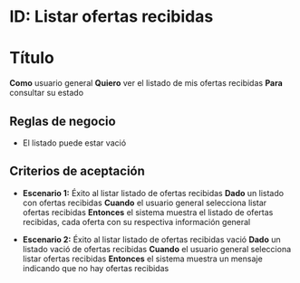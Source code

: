 # ID: Listar ofertas recibidas

# Título

**Como** usuario general **Quiero** ver el listado de mis ofertas recibidas **Para** consultar su estado

## Reglas de negocio

- El listado puede estar vació

## Criterios de aceptación

- **Escenario 1:** Éxito al listar listado de ofertas recibidas
  **Dado** un listado con ofertas recibidas
  **Cuando** el usuario general selecciona listar ofertas recibidas
  **Entonces** el sistema muestra el listado de ofertas recibidas, cada oferta con su respectiva información general

- **Escenario 2:** Éxito al listar listado de ofertas recibidas vació
  **Dado** un listado vació de ofertas recibidas
  **Cuando** el usuario general selecciona listar ofertas recibidas
  **Entonces** el sistema muestra un mensaje indicando que no hay ofertas recibidas
